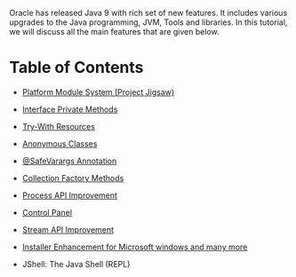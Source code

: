 Oracle has released Java 9 with rich set of new features. It includes various upgrades to the Java programming, JVM, Tools and libraries. In this tutorial, we will discuss all the main features that are given below.

# Table of Contents
* [Platform Module System (Project Jigsaw)](PENDING)
* [Interface Private Methods](PENDING)
* [Try-With Resources](PENDING)
* [Anonymous Classes](PENDING)
* [@SafeVarargs Annotation](PENDING)
* [Collection Factory Methods](PENDING)
* [Process API Improvement](PENDING)
* [Control Panel](PENDING)
* [Stream API Improvement](PENDING)
* [Installer Enhancement for Microsoft windows and many more](PENDING)


* JShell: The Java Shell (REPL)
